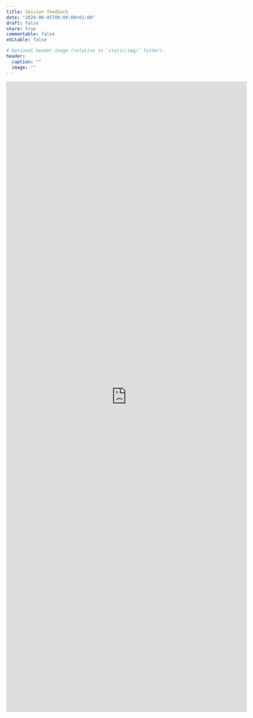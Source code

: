 ```yaml
---
title: Session feedback
date: "2020-08-05T00:00:00+01:00"
draft: false
share: true
commentable: false
editable: false

# Optional header image (relative to `static/img/` folder).
header:
  caption: ""
  image: ""
---
```


<iframe src="https://docs.google.com/forms/d/e/1FAIpQLScxrs7_q9Iaa72hdUwebk6AO4HfYr4NPjcjki08nJeMJL0B-Q/viewform?embedded=true" width="640" height="1678" frameborder="0" marginheight="0" marginwidth="0">Loading…</iframe>
